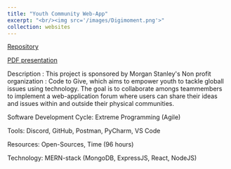 ```yaml
---
title: "Youth Community Web-App"
excerpt: "<br/><img src='/images/Digimoment.png'>"
collection: websites
---
```


[Repository](https://github.com/mth-1012/YouthCommunity)

[PDF presentation](https://github.com/yida-li/yida-li.github.io/blob/master/files/Presentation.pdf)

Description : This project is sponsored by Morgan Stanley's Non profit organization : Code to Give, which aims to empower youth to tackle globall issues using technology. The goal is to collaborate amongs teammembers to implement a web-application forum where users can share their ideas and issues within and outside their physical communities.

Software Development Cycle: Extreme Programming (Agile)

Tools: Discord, GitHub, Postman, PyCharm, VS Code

Resources: Open-Sources, Time (96 hours)

Technology: MERN-stack (MongoDB, ExpressJS, React, NodeJS)


